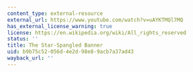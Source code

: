 ```yaml
---
content_type: external-resource
external_url: https://www.youtube.com/watch?v=uAYKTMQl7MQ
has_external_license_warning: true
license: https://en.wikipedia.org/wiki/All_rights_reserved
status: ''
title: The Star-Spangled Banner
uid: b9b75c52-056d-4e2d-98e8-9acb7a37ad43
wayback_url: ''
---
```

